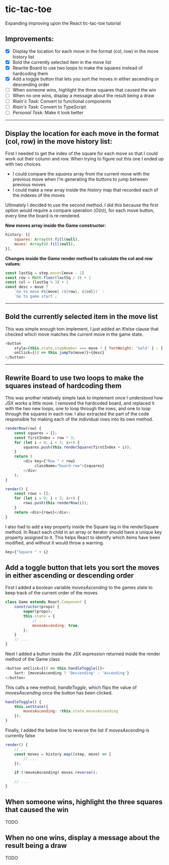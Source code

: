 # tic-tac-toe
Expanding improving upon the React tic-tac-toe tutorial 

## Improvements:
- [x] Display the location for each move in the format (col, row) in the move history list
- [x] Bold the currently selected item in the move list
- [x] Rewrite Board to use two loops to make the squares instead of hardcoding them
- [x] Add a toggle button that lets you sort the moves in either ascending or descending order
- [ ] When someone wins, highlight the three squares that caused the win
- [ ] When no one wins, display a message about the result being a draw
- [ ] *Riain's Task:* Convert to functional components
- [ ] *Riain's Task:* Convert to TypeScript
- [ ] *Personal Task:* Make it look better

***
## Display the location for each move in the format (col, row) in the move history list:
First I needed to get the index of the square for each move so that I could work out 
their column and row. When trying to figure out this one I ended up with two choices. 
- I could compare the *squares* array from the current move with the previous move when I'm generating the buttons to 
jump between previous moves 
- I could make a new array inside the *history* map that recorded each of the indexes of the moves

Ultimately I decided to use the second method. I did this because the first option would require a compare operation (*O(n)*),
for each move button, every time the board is re-rendered. 

**New moves array inside the Game constructor:**
```javascript
history: [{
    squares: Array(9).fill(null),
    moves: Array(9).fill(null),
}],
```
**Changes inside the Game render method to calculate the col and row values:**
```javascript
const lastSq = step.moves[move - 1]
const row = Math.floor(lastSq / 3) + 1
const col = (lastSq % 3) + 1
const desc = move ?
    `Go to move #${move} (${row}, ${col})` :
    `Go to game start`;
```  
***
## Bold the currently selected item in the move list
This was simple enough tom implement, I just added an if/else clause that checked which move matches the current move 
in the game state.  
```javascript
<button
    style={this.state.stepNumber === move ? { fontWeight: 'bold' } : { fontWeight: 'normal' }}
    onClick={() => this.jumpTo(move)}>{desc}
</button>
```
***
##  Rewrite Board to use two loops to make the squares instead of hardcoding them
This was another relatively simple task to implement once I understood how JSX works a little more. I removed the 
hardcoded board, and replaced it with the two new loops, one to loop through the rows, and one to loop through the 
squares in each row. I also extracted the part of the code responsible for making each of the individual rows into its 
own method.
```javascript
renderRow(row) {
    const squares = [];
    const firstIndex = row * 3;
    for (let i = 0; i < 3; i++) {
        squares.push(this.renderSquare(firstIndex + i));
    }
    return (
        <div key={"Row " + row}
             className="board-row">{squares}
        </div>
    );
}

render() {
    const rows = [];
    for (let i = 0; i < 3; i++) {
        rows.push(this.renderRow(i));
    }
    return <div>{rows}</div>;
}
```
I also had to add a key property inside the Square tag in the renderSquare method. In React each child in an array or iterator 
should have a unique key property assigned to it. This helps React to identify which items have been modified, and 
without it would throw a warning.
```javascript
key={"Square " + i}
```
## Add a toggle button that lets you sort the moves in either ascending or descending order
First I added a boolean variable *movesAscending* to the games state to keep track of the current order of the moves
```javascript
class Game extends React.Component {
    constructor(props) {
        super(props);
        this.state = {
            // ...
            movesAscending: true,
        };
    }
    // ...
}
```
Next I added a button inside the JSX expression returned inside the render method of the Game class
```javascript
<button onClick={() => this.handleToggle()}>
    Sort: {movesAscending ? 'Descending' : 'Ascending'}
</button>
```
This calls a new method, *handleToggle*, which flips the value of *movesAscending* once the button has been 
clicked.
```javascript
handleToggle() {
    this.setState({
        movesAscending: !this.state.movesAscending
    });
}
```
Finally, I added the below line to reverse the list if *movesAscending* is currently false 
```javascript
render() {
    // ...
    const moves = history.map((step, move) => {
        // ...
    });

    if (!movesAscending) moves.reverse();

    // ...
}
```
## When someone wins, highlight the three squares that caused the win
TODO
## When no one wins, display a message about the result being a draw
TODO



